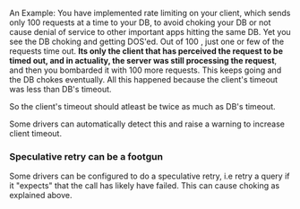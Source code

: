 An Example:
You have implemented rate limiting on your client, which sends only 100 requests at a time to your DB, to avoid choking your DB or not cause denial of service to other important apps hitting the same DB. Yet you see the DB choking and getting DOS'ed. Out of 100 , just one or few of the requests time out. 
**Its only the client that has perceived the request to be timed out, and in actuality, the server was still processing the request**, and then you bombarded it with 100 more requests. This keeps going and the DB chokes eventually. 
All this happened because the client's timeout was less than DB's timeout. 

So the client's timeout should atleast be twice as much as DB's timeout. 

Some drivers can automatically detect this and raise a warning to increase client timeout.

### Speculative retry can be a footgun
Some drivers can be configured to do a speculative retry, i.e retry a query if it "expects" that the call has likely have failed. This can cause choking as explained above.